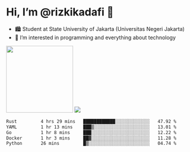 # Hi, I’m @rizkikadafi 👋
- 🏙 Student at State University of Jakarta (Universitas Negeri Jakarta)
- 👀 I’m interested in programming and everything about technology
<img height="180em" src="https://github-readme-stats.vercel.app/api?username=rizkikadafi&show_icons=true&hide_border=true&&count_private=true&include_all_commits=true" />
<img src="https://github-readme-stats.vercel.app/api/top-langs/?username=rizkikadafi&show_icons=true&hide_border=true&&count_private=true&include_all_commits=true" />

<!--START_SECTION:waka-->

```txt
Rust         4 hrs 29 mins   ████████████░░░░░░░░░░░░░   47.92 %
YAML         1 hr 13 mins    ███▒░░░░░░░░░░░░░░░░░░░░░   13.01 %
Go           1 hr 8 mins     ███░░░░░░░░░░░░░░░░░░░░░░   12.22 %
Docker       1 hr 3 mins     ██▓░░░░░░░░░░░░░░░░░░░░░░   11.28 %
Python       26 mins         █▒░░░░░░░░░░░░░░░░░░░░░░░   04.74 %
```

<!--END_SECTION:waka-->

<!---
rizkikadafi/rizkikadafi is a ✨ special ✨ repository because its `README.md` (this file) appears on your GitHub profile.
You can click the Preview link to take a look at your changes.
--->

